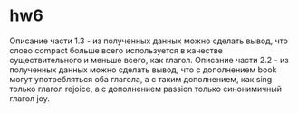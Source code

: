 # hw6
Описание части 1.3 - из полученных данных можно сделать вывод, что слово compact больше всего используется в качестве существительного и меньше всего, как глагол. 
Описание части 2.2 - из полученных данных можно сделать вывод, что с дополнением book могут употребляться оба глагола, а с таким дополнением, как sing только глагол rejoice, а с дополнением passion только синонимичный глагол joy. 
